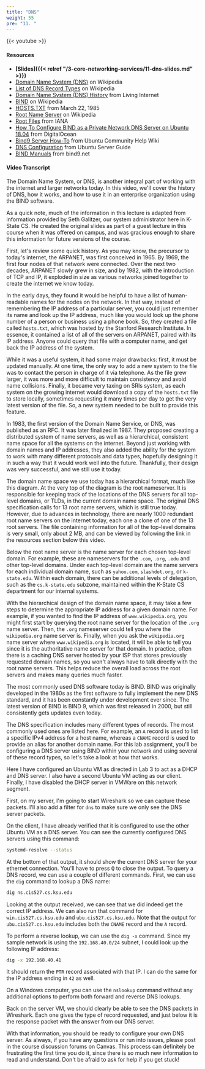 ```yaml
---
title: "DNS"
weight: 55
pre: "11. "
---
```


{{< youtube  >}}

#### Resources

* **[Slides]({{< relref "/3-core-networking-services/11-dns-slides.md" >}})**
* [Domain Name System (DNS)](https://en.wikipedia.org/wiki/Domain_Name_System) on Wikipedia
* [List of DNS Record Types](https://en.wikipedia.org/wiki/List_of_DNS_record_types) on Wikipedia
* [Domain Name System (DNS) History](https://www.livinginternet.com/i/iw_dns_history.htm) from Living Internet
* [BIND](https://en.wikipedia.org/wiki/BIND) on Wikipedia
* [HOSTS.TXT](https://jim.rees.org/apollo-archive/hosts.txt) from March 22, 1985
* [Root Name Server](https://en.wikipedia.org/wiki/Root_name_server) on Wikipedia
* [Root Files](https://www.iana.org/domains/root/files) from IANA
* [How To Configure BIND as a Private Network DNS Server on Ubuntu 18.04](https://www.digitalocean.com/community/tutorials/how-to-configure-bind-as-a-private-network-dns-server-on-ubuntu-18-04) from DigitalOcean
* [Bind9 Server How-To](https://help.ubuntu.com/community/BIND9ServerHowto) from Ubuntu Community Help Wiki
* [DNS Configuration](https://help.ubuntu.com/lts/serverguide/dns-configuration.html) from Ubuntu Server Guide
* [BIND Manuals](http://www.bind9.net/manuals) from bind9.net

#### Video Transcript

The Domain Name System, or DNS, is another integral part of working with the internet and larger networks today. In this video, we'll cover the history of DNS, how it works, and how to use it in an enterprise organization using the BIND software.

As a quick note, much of the information in this lecture is adapted from information provided by Seth Galitzer, our system administrator here in K-State CS. He created the original slides as part of a guest lecture in this course when it was offered on campus, and was gracious enough to share this information for future versions of the course.

First, let's review some quick history. As you may know, the precursor to today's internet, the ARPANET, was first conceived in 1965. By 1969, the first four nodes of that network were connected. Over the next two decades, ARPANET slowly grew in size, and by 1982, with the introduction of TCP and IP, it exploded in size as various networks joined together to create the internet we know today.

In the early days, they found it would be helpful to have a list of human-readable names for the nodes on the network. In that way, instead of remembering the IP address of a particular server, you could just remember its name and look up the IP address, much like you would look up the phone number of a person or business using a phone book. So, they created a file called `hosts.txt`, which was hosted by the Stanford Research Institute. In essence, it contained a list of all of the servers on ARPANET, paired with its IP address. Anyone could query that file with a computer name, and get back the IP address of the system.

While it was a useful system, it had some major drawbacks: first, it must be updated manually. At one time, the only way to add a new system to the file was to contact the person in charge of it via telephone. As the file grew larger, it was more and more difficult to maintain consistency and avoid name collisions. Finally, it became very taxing on SRIs system, as each system on the growing internet would download a copy of the `hosts.txt` file to store locally, sometimes requesting it many times per day to get the very latest version of the file. So, a new system needed to be built to provide this feature.

In 1983, the first version of the Domain Name Service, or DNS, was published as an RFC. It was later finalized in 1987. They proposed creating a distributed system of name servers, as well as a hierarchical, consistent name space for all the systems on the internet. Beyond just working with domain names and IP addresses, they also added the ability for the system to work with many different protocols and data types, hopefully designing it in such a way that it would work well into the future. Thankfully, their design was very successful, and we still use it today.

The domain name space we use today has a hierarchical format, much like this diagram. At the very top of the diagram is the root nameserver. It is responsible for keeping track of the locations of the DNS servers for all top-level domains, or TLDs, in the current domain name space. The original DNS specification calls for 13 root name servers, which is still true today. However, due to advances in technology, there are nearly 1000 redundant root name servers on the internet today, each one a clone of one of the 13 root servers. The file containing information for all of the top-level domains is very small, only about 2 MB, and can be viewed by following the link in the resources section below this video.

Below the root name server is the name server for each chosen top-level domain. For example, these are nameservers for the `.com`, `.org`, `.edu` and other top-level domains. Under each top-level domain are the name servers for each individual domain name, such as `yahoo.com`, `slashdot.org`, or `k-state.edu`. Within each domain, there can be additional levels of delegation, such as the `cs.k-state.edu` subzone, maintained within the K-State CS department for our internal systems.

With the hierarchical design of the domain name space, it may take a few steps to determine the appropriate IP address for a given domain name. For example, if you wanted to find the IP address of `www.wikipedia.org`, you might first start by querying the root name server for the location of the `.org` name server. Then, the `.org` nameserver could tell you where the `wikipedia.org` name server is. Finally, when you ask the `wikipedia.org` name server where `www.wikipedia.org` is located, it will be able to tell you since it is the authoritative name server for that domain. In practice, often there is a caching DNS server hosted by your ISP that stores previously requested domain names, so you won't always have to talk directly with the root name servers. This helps reduce the overall load across the root servers and makes many queries much faster.

The most commonly used DNS software today is BIND. BIND was originally developed in the 1980s as the first software to fully implement the new DNS standard, and it has been constantly under development ever since. The latest version of BIND is BIND 9, which was first released in 2000, but still consistently gets updates even today.

The DNS specification includes many different types of records. The most commonly used ones are listed here. For example, an `A` record is used to list a specific IPv4 address for a host name, whereas a `CNAME` record is used to provide an alias for another domain name. For this lab assignment, you'll be configuring a DNS server using BIND within your network and using several of these record types, so let's take a look at how that works.

Here I have configured an Ubuntu VM as directed in Lab 3 to act as a DHCP and DNS server. I also have a second Ubuntu VM acting as our client. Finally, I have disabled the DHCP server in VMWare on this network segment.

First, on my server, I'm going to start Wireshark so we can capture these packets. I'll also add a filter for `dns` to make sure we only see the DNS server packets.

On the client, I have already verified that it is configured to use the other Ubuntu VM as a DNS server. You can see the currently configured DNS servers using this command:

```bash
systemd-resolve --status
```

At the bottom of that output, it should show the current DNS server for your ethernet connection. You'll have to press <kbd>Q</kbd> to close the output. To query a DNS record, we can use a couple of different commands. First, we can use the `dig` command to lookup a DNS name:

```bash
dig ns.cis527.cs.ksu.edu
```

Looking at the output received, we can see that we did indeed get the correct IP address. We can also run that command for `win.cis527.cs.ksu.edu` and `ubu.cis527.cs.ksu.edu`. Note that the output for `ubu.cis527.cs.ksu.edu` includes both the `CNAME` record and the `A` record.

To perform a reverse lookup, we can use the `dig -x` command. Since my sample network is using the `192.168.40.0/24` subnet, I could look up the following IP address:

```bash
dig -x 192.168.40.41
```

It should return the `PTR` record associated with that IP. I can do the same for the IP address ending in `42` as well.

On a Windows computer, you can use the `nslookup` command without any additional options to perform both forward and reverse DNS lookups.

Back on the server VM, we should clearly be able to see the DNS packets in Wireshark. Each one gives the type of record requested, and just below it is the response packet with the answer from our DNS server.

With that information, you should be ready to configure your own DNS server. As always, if you have any questions or run into issues, please post in the course discussion forums on Canvas. This process can definitely be frustrating the first time you do it, since there is so much new information to read and understand. Don't be afraid to ask for help if you get stuck!

